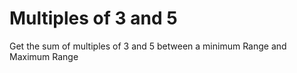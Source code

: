 # Multiples of 3 and 5
 Get the sum of multiples of 3 and 5 between a minimum Range and Maximum Range
